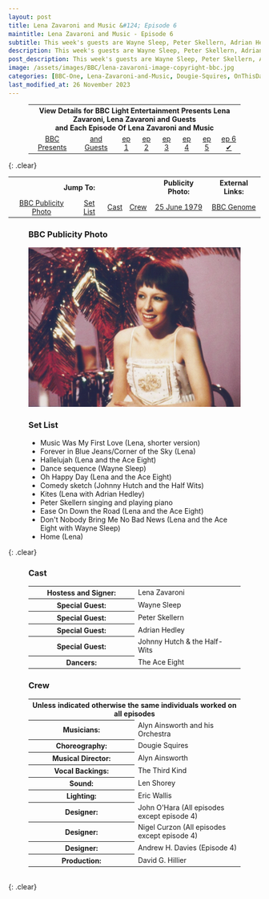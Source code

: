 ```yaml
---
layout: post
title: Lena Zavaroni and Music &#124; Episode 6
maintitle: Lena Zavaroni and Music - Episode 6
subtitle: This week's guests are Wayne Sleep, Peter Skellern, Adrian Hedley and Johnny Hutch & the Half-Wits
description: This week's guests are Wayne Sleep, Peter Skellern, Adrian Hedley and Johnny Hutch & the Half-Wits.
post_description: This week's guests are Wayne Sleep, Peter Skellern, Adrian Hedley and Johnny Hutch & the Half-Wits.
image: /assets/images/BBC/lena-zavaroni-image-copyright-bbc.jpg
categories: [BBC-One, Lena-Zavaroni-and-Music, Dougie-Squires, OnThisDay27June]
last_modified_at: 26 November 2023
---
```


<figure class="fig3">
<table style="text-align:center;">
<tr><th colspan="8">View Details for BBC Light Entertainment Presents Lena Zavaroni, Lena Zavaroni and Guests<br />and Each Episode Of Lena Zavaroni and Music</th></tr>
<tr><td><a href="/1979-04-01-lena-zavaroni-and-guests">BBC Presents</a></td><td><a href="/1979-04-08-lena-zavaroni-and-guests/">and Guests</a></td><td><a href="/1979-05-23-lena-zavaroni-and-music/">ep 1</a></td><td><a href="/1979-05-30-lena-zavaroni-and-music/">ep 2</a></td><td><a href="/1979-06-06-lena-zavaroni-and-music/">ep 3</a></td><td><a href="/1979-06-13-lena-zavaroni-and-music/">ep 4</a></td><td><a href="/1979-06-20-lena-zavaroni-and-music/">ep 5</a></td><td><a href="/1979-06-27-lena-zavaroni-and-music/">ep 6 &#x2714;</a></td></tr>
</table>
</figure>

{: .clear}

<table>
<tr align="center">
<th colspan="4">Jump To:</th>
<th>Publicity Photo:</th>
<th>External Links:</th>
</tr>

<tr align="center">
<td><a href="#bbc-publicity-photo">BBC Publicity Photo</a></td>
<td><a href="#set-list">Set List</a></td>
<td><a href="#cast">Cast</a></td>
<td><a href="#crew">Crew</a></td>
<td><a href="/1979-06-25-lena-a-cute-cookie">25 June 1979</a></td>
<td><a href="https://genome.ch.bbc.co.uk/schedules/bbcone/london/1979-06-27#at-19.40">BBC Genome</a></td>
</tr>
</table>

<figure class="fig1" id="bbc-publicity-photo">
<figcaption>
<h3>BBC Publicity Photo</h3>
</figcaption>
<a href="/assets/images/BBC/lena-zavaroni-image-copyright-bbc.jpg"><img src="/assets/images/BBC/lena-zavaroni-image-copyright-bbc.jpg" class="full-width zoom-in"></a>
</figure>

<figure class="fig2" id="set-list">
<figcaption>
<h3>Set List</h3>
<ul>
<li>Music Was My First Love (Lena, shorter version)</li>
<li>Forever in Blue Jeans/Corner of the Sky (Lena)</li>
<li>Hallelujah (Lena and the Ace Eight)</li>
<li>Dance sequence (Wayne Sleep)</li>
<li>Oh Happy Day (Lena and the Ace Eight)</li>
<li>Comedy sketch (Johnny Hutch and the Half Wits)</li>
<li>Kites (Lena with Adrian Hedley)</li>
<li>Peter Skellern singing and playing piano</li>
<li>Ease On Down the Road (Lena and the Ace Eight)</li>
<li>Don't Nobody Bring Me No Bad News (Lena and the Ace Eight with Wayne Sleep)</li>
<li>Home (Lena)</li>
</ul>
</figcaption>
</figure>

{: .clear}

<figure class="fig3" id="cast">
<h3>Cast</h3>
<table>
<tr><th style="width:50%;">Hostess and Signer:</th><td style="width:50%;">Lena Zavaroni</td></tr>
<tr><th>Special Guest:</th><td>Wayne Sleep</td></tr>
<tr><th>Special Guest:</th><td>Peter Skellern</td></tr>
<tr><th>Special Guest:</th><td>Adrian Hedley</td></tr>
<tr><th>Special Guest:</th><td>Johnny Hutch & the Half-Wits</td></tr>
<tr><th>Dancers:</th><td>The Ace Eight</td></tr>
</table>
</figure>

<figure class="fig3" id="crew">
<h3>Crew</h3>
<table>
<tr><th colspan="10">Unless indicated otherwise the same individuals worked on all episodes</th></tr>
<tr><th style="width:50%;">Musicians:</th><td style="width:50%;">Alyn Ainsworth and his Orchestra</td></tr>
<tr><th>Choreography:</th><td>Dougie Squires</td></tr>
<tr><th>Musical Director:</th><td>Alyn Ainsworth</td></tr>
<tr><th>Vocal Backings:</th><td>The Third Kind</td></tr>
<tr><th>Sound:</th><td>Len Shorey</td></tr>
<tr><th>Lighting:</th><td>Eric Wallis</td></tr>
<tr><th>Designer:</th><td>John O'Hara (All episodes except episode 4)</td></tr>
<tr><th>Designer:</th><td>Nigel Curzon (All episodes except episode 4)</td></tr>
<tr><th>Designer:</th><td>Andrew H. Davies (Episode 4)</td></tr>
<tr><th>Production:</th><td>David G. Hillier</td></tr>
</table>
</figure>

<br />{: .clear}


